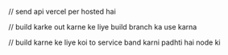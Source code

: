 // send api vercel per hosted hai

// build karke out karne ke liye build branch ka use karna

// build karne ke liye koi to service band karni padhti hai node ki
